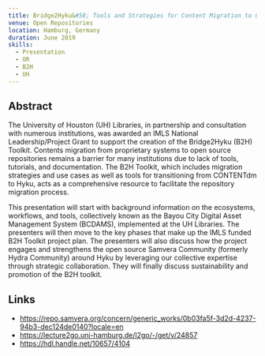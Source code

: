 ```yaml
---
title: Bridge2Hyku&#58; Tools and Strategies for Content Migration to Open Source Repository
venue: Open Repositories
location: Hamburg, Germany
duration: June 2019
skills:
  - Presentation
  - OR
  - B2H
  - UH
---
```


Abstract
-------

The University of Houston (UH) Libraries, in partnership and consultation with numerous institutions, was awarded an IMLS National Leadership/Project Grant to support the creation of the Bridge2Hyku (B2H) Toolkit. Contents migration from proprietary systems to open source repositories remains a barrier for many institutions due to lack of tools, tutorials, and documentation. The B2H Toolkit, which includes migration strategies and use cases as well as tools for transitioning from CONTENTdm to Hyku, acts as a comprehensive resource to facilitate the repository migration process.

This presentation will start with background information on the ecosystems, workflows, and tools, collectively known as the Bayou City Digital Asset Management System (BCDAMS), implemented at the UH Libraries. The presenters will then move to the key phases that make up the IMLS funded B2H Toolkit project plan. The presenters will also discuss how the project engages and strengthens the open source Samvera Community (formerly Hydra Community) around Hyku by leveraging our collective expertise through strategic collaboration. They will finally discuss sustainability and promotion of the B2H toolkit.


Links
----------

* <https://repo.samvera.org/concern/generic_works/0b03fa5f-3d2d-4237-94b3-dec124de0140?locale=en>
* <https://lecture2go.uni-hamburg.de/l2go/-/get/v/24857>
* <https://hdl.handle.net/10657/4104>
